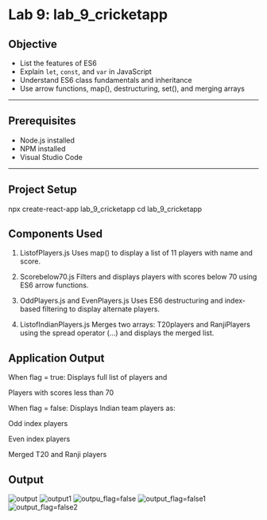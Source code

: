 # Lab 9: lab_9_cricketapp

## Objective

- List the features of ES6
- Explain `let`, `const`, and `var` in JavaScript
- Understand ES6 class fundamentals and inheritance
- Use arrow functions, map(), destructuring, set(), and merging arrays

---

## Prerequisites

- Node.js installed
- NPM installed
- Visual Studio Code

---

##  Project Setup

npx create-react-app lab_9_cricketapp
cd lab_9_cricketapp

## Components Used
1. ListofPlayers.js
Uses map() to display a list of 11 players with name and score.

2. Scorebelow70.js
Filters and displays players with scores below 70 using ES6 arrow functions.

3. OddPlayers.js and EvenPlayers.js
Uses ES6 destructuring and index-based filtering to display alternate players.

4. ListofIndianPlayers.js
Merges two arrays: T20players and RanjiPlayers using the spread operator (...) and displays the merged list.


## Application Output
When flag = true:
Displays full list of players and

Players with scores less than 70

When flag = false:
Displays Indian team players as:

Odd index players

Even index players

Merged T20 and Ranji players

## Output
![output](https://github.com/user-attachments/assets/e7cb46d4-6162-454a-86eb-7b34cefb6d6b)
![output1](https://github.com/user-attachments/assets/65110404-c46f-4127-8f80-779d6d9dc7c7)
![outpu_flag=false](https://github.com/user-attachments/assets/d3478dd6-8e2f-4996-90c6-e115c33468be)
![output_flag=false1](https://github.com/user-attachments/assets/9e120351-c298-435b-b9bb-af21c23cd28f)
![output_flag=false2](https://github.com/user-attachments/assets/f24768bd-12dd-4abf-889a-bc8be5c6d203)
